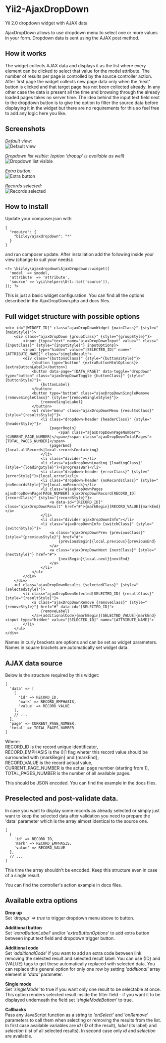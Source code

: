 # Yii2-AjaxDropDown
Yii 2.0 dropdown widget with AJAX data

AjaxDropDown allows to use dropdown menu to select one or more values in your form. Dropdown data is sent using the AJAX post method.

## How it works

The widget collects AJAX data and displays it as the list where every element can be clicked to select that value for the model attribute. The number of results per page is controlled by the source controller action. After first page the widget collects new page data only when the 'next' button is clicked and that target page has not been collected already. In any other case the data is present all the time and browsing through the already loaded pages takes no server time. The idea behind the input text field next to the dropdown button is to give the option to filter the source data before displaying it in the widget but there are no requirements for this so feel free to add any logic here you like.

## Screenshots

_Default view:_<br>
![Default view](docs/images/basic.jpg "Default view")

_Dropdown list visible: (option 'dropup' is available as well)_<br>
![Dropdown list visible](docs/images/dropdown.jpg "Dropdown list visible")

_Extra button:_<br>
![Extra button](docs/images/extra.jpg "Extra button")

_Records selected:_<br>
![Records selected](docs/images/selected.jpg "Records selected")

## How to install

Update your composer.json with

    {
      "require": {
        "bizley/ajaxdropdown": "*"
      }
    }

and run composer update.
After installation add the following inside your view (change to suit your needs):

    <?= \bizley\ajaxdropdown\AjaxDropdown::widget([
      'model' => $model,
      'attribute' => 'attribute',
      'source' => \yii\helpers\Url::to(['source']),
    ]); ?>
    
This is just a basic widget configuration. You can find all the options described in the AjaxDropDown.php and docs files.

## Full widget structure with possible options

    <div id="[WIDGET_ID]" class="ajaxDropDownWidget {mainClass}" {style="{mainStyle}"}>
        <div class="ajaxDropDown {groupClass}" {style="{groupStyle}"}>
            <input {type="text" name="ajaxDropDownInput" value="" class="{inputClass}" {style="{inputStyle}"} inputOptions}>
            <input type="hidden" value="[SELECTED_ID]" name="[ATTRIBUTE_NAME]" class="singleResult">
            <div class="{buttonsClass}" {style="{buttonsStyle}"}>
                {<button type="button" {extraButtonHtmlOptions}>{extraButtonLabel}</button>}
                <button data-page="[DATA_PAGE]" data-toggle="dropdown" type="button" class="ajaxDropDownToggle {buttonClass}" {style="{buttonStyle}"}>
                    {buttonLabel}
                </button>
                <button type="button" class="ajaxDropDownSingleRemove {removeSingleClass}" {style="{removeSingleStyle}"}>
                    {removeSingleLabel}
                </button>
                <ul role="menu" class="ajaxDropDownMenu {resultsClass}" {style="{resultsStyle}"}>
                    <li class="dropdown-header {headerClass}" {style="{headerStyle}"}>
                        {pagerBegin}
                            <span class="ajaxDropDownPageNumber">[CURRENT_PAGE_NUMBER]</span>/<span class="ajaxDropDownTotalPages">[TOTAL_PAGES_NUMBER]</span>
                        {pagerEnd}{local.allRecords|local.recordsContaining}
                    </li>
                    <li class="divider"></li>
                    <li class="ajaxDropDownLoading {loadingClass}" {style="{loadingStyle}"}>{progressBar}</li>
                    <li class="dropdown-header {errorClass}" {style="{errorStyle}"}>{local.error}</li>
                    <li class="dropdown-header {noRecordsClass}" {style="{noRecordsStyle}"}>{local.noRecords}</li>
                    <li class="ajaxDropDownPages ajaxDropDownPage[PAGE_NUMBER] ajaxDropDownRecord[RECORD_ID] {recordClass}" {style="{recordStyle}"}>
                        <a data-id="[RECORD_ID]" class="ajaxDropDownResult" href="#">{markBegin}[RECORD_VALUE]{markEnd}</a>
                    </li>
                    <li class="divider ajaxDropDownInfo"></li>
                    <li class="ajaxDropDownInfo {switchClass}" {style="{switchStyle}"}>
                        <a class="ajaxDropDownPrev {previousClass}" {style="{previousStyle}"} href="#">
                            {previousBegin}{local.previous}{previousEnd}
                        </a>
                        <a class="ajaxDropDownNext {nextClass}" {style="{nextStyle}"} href="#">
                            {nextBegin}{local.next}{nextEnd}
                        </a>
                    </li>
                </ul>
            </div>
        </div>
        <ul class="ajaxDropDownResults {selectedClass}" {style="{selectedStyle}"}>
            <li class="ajaxDropDownSelected[SELECTED_ID] {resultClass}" {style="{resultStyle}"}>
                <a class="ajaxDropDownRemove {removeClass}" {style="{removeStyle}"} href="#" data-id="[SELECTED_ID]">
                    {removeLabel}
                </a>{additionalCode}{markBegin}[SELECTED_VALUE]{markEnd}<input type="hidden" value="[SELECTED_ID]" name="[ATTRIBUTE_NAME]">
            </li>
        </ul>
    </div>
    
Names in curly brackets are options and can be set as widget parameters. Names in square brackets are automatically set widget data.

## AJAX data source

Below is the structure required by this widget:

    [
      'data' => [
        [
          'id' => RECORD_ID,
          'mark' => RECORD_EMPHASIS,
          'value' => RECORD_VALUE
        ],
        // ...
      ],
      'page' => CURRENT_PAGE_NUMBER,
      'total' => TOTAL_PAGES_NUMBER
    ]
    
Where:<br>
RECORD_ID is the record unique identificator,<br>
RECORD_EMPHASIS is the 0|1 flag wheter this record value should be surrounded with {markBegin} and {markEnd},<br>
RECORD_VALUE is the record actual value,<br>
CURRENT_PAGE_NUMBER is the actual page number (starting from 1),<br>
TOTAL_PAGES_NUMBER is the number of all available pages.

This should be JSON encoded. You can find the example in the docs files.

## Preselected and post-validate data.

In case you want to display some records as already selected or simply just want to keep the selected data after validation you need to prepare the 'data' parameter which is the array almost identical to the source one.

    [
      [
        'id' => RECORD_ID,
        'mark' => RECORD_EMPHASIS,
        'value' => RECORD_VALUE
      ],
      // ...
    ]
    
This time the array shouldn't be encoded. Keep this structure even in case of a single result.

You can find the controller's action example in docs files.

## Available extra options

**Drop up**<br>
Set _'dropup' => true_ to trigger dropdown menu above to button.

**Additional button**<br>
Set _'extraButtonLabel'_ and/or _'extraButtonOptions'_ to add extra button between input text field and dropdown trigger button.

**Additional code**<br>
Set _'additionalCode'_ if you want to add an extra code between link removing the selected result and selected result label. You can use {ID} and {VALUE} tags to get these automatically replaced with selected data. You can replace this general option for only one row by setting _'additional'_ array element in _'data'_ parameter.

**Single mode**<br>
Set _'singleMode'_ to true if you want only one result to be selectable at once. This option renders selected result inside the filter field - if you want it to be displayed underneath the field set _'singleModeBottom'_ to true.

**Callbacks**<br>
Pass any JavaScript function as a string to _'onSelect'_ and _'onRemove'_ parameters to call them when selecting or removing the results from the list. In first case available variables are _id_ (ID of the result), _label_ (its label) and _selection_ (list of all selected results). In second case only _id_ and _selection_ are available.